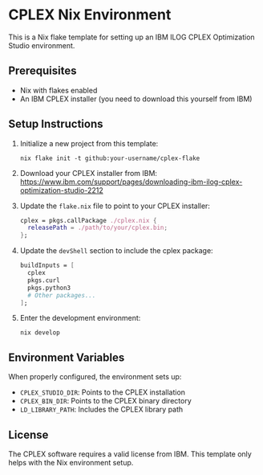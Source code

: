 # CPLEX Nix Environment

This is a Nix flake template for setting up an IBM ILOG CPLEX Optimization Studio environment.

## Prerequisites

- Nix with flakes enabled
- An IBM CPLEX installer (you need to download this yourself from IBM)

## Setup Instructions

1. Initialize a new project from this template:
   ```
   nix flake init -t github:your-username/cplex-flake
   ```

2. Download your CPLEX installer from IBM:
   https://www.ibm.com/support/pages/downloading-ibm-ilog-cplex-optimization-studio-2212

3. Update the `flake.nix` file to point to your CPLEX installer:
   ```nix
   cplex = pkgs.callPackage ./cplex.nix {
     releasePath = ./path/to/your/cplex.bin;
   };
   ```

4. Update the `devShell` section to include the cplex package:
   ```nix
   buildInputs = [
     cplex
     pkgs.curl
     pkgs.python3
     # Other packages...
   ];
   ```

5. Enter the development environment:
   ```
   nix develop
   ```

## Environment Variables

When properly configured, the environment sets up:
- `CPLEX_STUDIO_DIR`: Points to the CPLEX installation
- `CPLEX_BIN_DIR`: Points to the CPLEX binary directory
- `LD_LIBRARY_PATH`: Includes the CPLEX library path

## License

The CPLEX software requires a valid license from IBM. This template only helps with the Nix environment setup.
